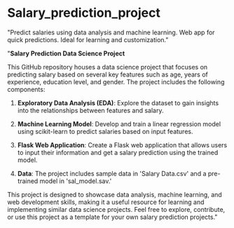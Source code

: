 # Salary_prediction_project
"Predict salaries using data analysis and machine learning. Web app for quick predictions. Ideal for learning and customization."

"**Salary Prediction Data Science Project**

This GitHub repository houses a data science project that focuses on predicting salary based on several key features such as age, years of experience, education level, and gender. The project includes the following components:

1. **Exploratory Data Analysis (EDA)**: Explore the dataset to gain insights into the relationships between features and salary.

2. **Machine Learning Model**: Develop and train a linear regression model using scikit-learn to predict salaries based on input features.

3. **Flask Web Application**: Create a Flask web application that allows users to input their information and get a salary prediction using the trained model.

4. **Data**: The project includes sample data in 'Salary Data.csv' and a pre-trained model in 'sal_model.sav.'

This project is designed to showcase data analysis, machine learning, and web development skills, making it a useful resource for learning and implementing similar data science projects. Feel free to explore, contribute, or use this project as a template for your own salary prediction projects."
